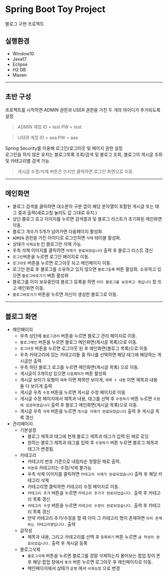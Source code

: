 # Spring Boot Toy Project
블로그 구현 프로젝트

## 실행환경
- Window10
- Java17
- Eclipse
- H2 DB
- Maven

---

## 초반 구성
프로젝트를 시작하면 ADMIN 권한과 USER 권한을 가진 두 개의 아이디가 추가되도록 설정
>ADMIN 계정
ID   = test
PW = test

> USER 계정
ID   = aaa
PW = aaa


Spring Security를 이용해 로그인/로그아웃 및 페이지 권한 설정  
로그인을 하지 않은 유저는 블로그목록 조회/검색 및 블로그 조회, 블로그의 게시글 조회 및 카테고리별 검색 가능
> 게시글 수정/삭제 버튼은 뜨지만 클릭하면 로그인 화면으로 이동.

---

## 메인화면
- 블로그 검색을 클릭하면 대소문자 구분 없이 해당 문자열이 포함된 게시글 또는 태그 결과 출력(새로고침 눌러도 값 그대로 유지.)
- 상단 블로그 로고 이미지를 누르면 검색결과 및 블로그 리스트가 초기화된 메인화면 이동.
- 블로그 개수가 5개가 넘어가면 다음페이지 활성화.
- `ADMIN` 권한을 가진 아이디로 로그인하면 `삭제` 테이블 활성화.
- 상태가 `삭제요청` 인 블로그만 삭제 가능.
- 우측 삭제 이미지를 클릭하면 `삭제가 완료되었습니다` 출력 후 블로그 리스트 갱신
- `로그인`버튼을 누르면 로그인 페이지로 이동.
- `로그아웃` 버튼을 누르면 로그아웃 되고 메인페이지 이동.
- 로그인 완료 후 블로그를 소유하고 있지 않으면 `블로그등록` 버튼 활성화. 소유하고 있으면 `블로그바로가기` 버튼 활성화
- 블로그를 이미 보유중인데 블로그 등록을 하면 `이미 블로그를 보유하고 계십니다` 창 뜨고 메인화면 이동.
- `블로그바로가기` 버튼을 누르면 자신이 생성한 블로그로 이동.

---

## 블로그 화면
- 메인페이지
    - 우측 상단에 `블로그관리` 버튼을 누르면 블로그 관리 페이지로 이동.
    - `블로그메인`  버튼을 누르면 블로그 메인화면(게시글 목록)으로 이동.
    - `로그아웃` 버튼을 누르면 로그아웃 된 후 메인화면(블로그 목록)으로 이동
    - 우측 카테고리에 있는 카테고리들 중 하나를 선택하면 해당 태그에 해당하는 게시글만 출력
    - 우측 하단 블로그 로고를 누르면 메인화면(게시글 목록) 으로 이동.
    - 게시글이 3개이상 있으면 `다음페이지` 버튼 활성화
    - 게시글 보이기 유형이 `제목` 이면 제목만 보이게, `제목 + 내용` 이면 제목과 내용 둘 다 보이게 출력
    - 게시글 우측 `수정` 버튼을 누르면 게시글 수정 페이지로 이동
    - 게시글 수정 페이지에서 제목과 내용, 태그를 선택 후 `수정하기` 버튼 누르면 `수정에 성공하였습니다` 출력 후 블로그 메인화면(게시글 목록)으로 이동.
    - 게시글 우측 `삭제` 버튼을 누르면 `게시글 삭제가 완료되었습니다` 출력 후 게시글 목록 갱신
- 관리페이지
    - 기본설정
        - 블로그 제목과 태그에 현재 블로그 제목과 태그가 입력 된 채로 로딩
        - 원하는 블로그 제목과 태그를 입력 후 `수정하기` 버튼 누르면 블로그 제목과 태그가 변경됨.
    - 카테고리
        - 카테고리 번호 기준으로 내림차순 정렬된 채로 출력.
        - `미분류` 카테고리는 수정/삭제 불가능
        - 우측 삭제 이미지를 클릭하면 `카테고리 삭제가 완료되었습니다` 출력 후 해당 카테고리 삭제
        - 카테고리명 클릭하면 카테고리 수정 페이지로 이동.
        - `카테고리 추가` 버튼을 누르면 `카테고리 추가가 완료되었습니다.` 출력 후 카테고리 목록 갱신
        - `카테고리 수정` 버튼을 누르면 `카테고리 수정이 완료되었습니다.` 출력 후 카테고리 목록 갱신
        - 만약 카테고리 추가/수정을 할 때 이미 그 카테고리 명이 존재하면 `이미 존재하는 카테고리명입니다.` 출력
    - 글작성
        -  제목과 내용, 그리고 카테고리를 선택 후 `등록하기` 버튼 누르면 `글 작성이 완료되었습니다.` 출력 후 게시글 등록
    - 블로그삭제
        - `블로그삭제` 버튼을 누르면 블로그를 정말 삭제하는지 물어보는 팝업 창이 뜬 후 해당 팝업 창에서 `동의` 버튼 누르면 로그아웃 후 메인페이지로 이동.
        - 메인페이지에서 상태가 `운영` 에서 `삭제요청` 으로 변경 
